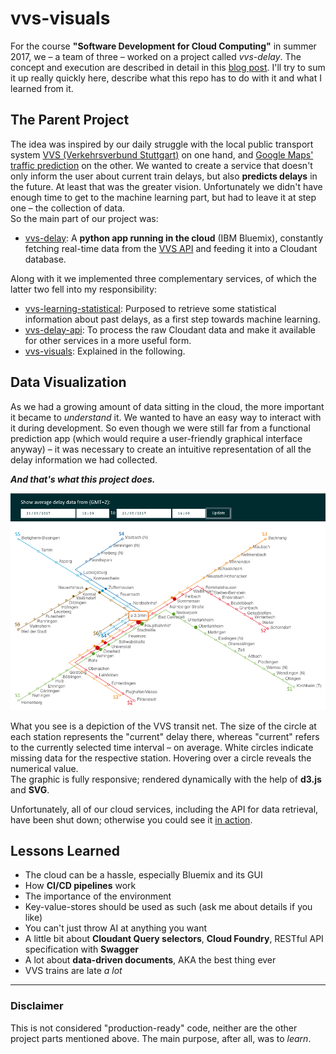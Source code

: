 # vvs-visuals

For the course **"Software Development for Cloud Computing"** in summer 2017, we – a team of three – worked on a project called *vvs-delay*. The concept and execution are described in detail in this [blog post](https://blog.mi.hdm-stuttgart.de/index.php/2017/09/02/vvs-delay-ai-in-the-cloud/). I'll try to sum it up really quickly here, describe what this repo has to do with it and what I learned from it.

## The Parent Project
The idea was inspired by our daily struggle with the local public transport system [VVS (Verkehrsverbund Stuttgart)](http://www.vvs.de/) on one hand, and [Google Maps' traffic prediction](http://www.igismap.com/know-live-congestion-or-future-traffic-on-google-map-desktop-and-mobile/) on the other. We wanted to create a service that doesn't only inform the user about current train delays, but also **predicts delays** in the future. At least that was the greater vision. Unfortunately we didn't have enough time to get to the machine learning part, but had to leave it at step one – the collection of data.  
So the main part of our project was:
* [vvs-delay](https://github.com/jhertfe/vvs-delay): A **python app running in the cloud** (IBM Bluemix), constantly fetching real-time data from the [VVS API](https://www3.vvs.de/mng/#!/XSLT_TRIP_REQUEST2@init) and feeding it into a Cloudant database.

Along with it we implemented three complementary services, of which the latter two fell into my responsibility:
* [vvs-learning-statistical](https://github.com/Bennri/vvs-delay-learning/tree/master/vvs-learning-statistical): Purposed to retrieve some statistical information about past delays, as a first step towards machine learning.
* [vvs-delay-api](https://github.com/elisae/vvs-delay-api): To process the raw Cloudant data and make it available for other services in a more useful form.
* [vvs-visuals](https://github.com/elisae/vvs-visuals): Explained in the following.


## Data Visualization
As we had a growing amount of data sitting in the cloud, the more important it became to *understand* it. We wanted to have an easy way to interact with it during development. So even though we were still far from a functional prediction app (which would require a user-friendly graphical interface anyway) – it was necessary to create an intuitive representation of all the delay information we had collected.

_**And that's what this project does.**_

![Screenshot of the vvs-visuals web app](vvs_visuals_gui.png "vvs-visuals")

What you see is a depiction of the VVS transit net. The size of the circle at each station represents the "current" delay there, whereas "current" refers to the currently selected time interval – on average. White circles indicate missing data for the respective station. Hovering over a circle reveals the numerical value.  
The graphic is fully responsive; rendered dynamically with the help of **d3.js** and **SVG**.

Unfortunately, all of our cloud services, including the API for data retrieval, have been shut down; otherwise you could see it [in action](https://elisae.github.io/vvs-visuals/).

## Lessons Learned
* The cloud can be a hassle, especially Bluemix and its GUI
* How **CI/CD pipelines** work
* The importance of the environment
* Key-value-stores should be used as such (ask me about details if you like)
* You can't just throw AI at anything you want
* A little bit about **Cloudant Query selectors**, **Cloud Foundry**, RESTful API specification with **Swagger**
* A lot about **data-driven documents**, AKA the best thing ever
* VVS trains are late *a lot*  

---

### Disclaimer
This is not considered "production-ready" code, neither are the other project parts mentioned above. The main purpose, after all, was to *learn*.